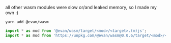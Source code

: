all other wasm modules were slow or/and leaked memory, so I made my own :)

`yarn add @evan/wasm`

```js
import * as mod from '@evan/wasm/target/<mod>/<target>.(m)js';
import * as mod from 'https://unpkg.com/@evan/wasm@0.0.6/target/<mod>/<target>.(m)js';
```